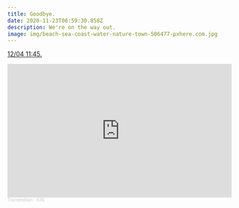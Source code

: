 ```yaml
---
title: Goodbye.
date: 2020-11-23T06:59:30.858Z
description: We're on the way out.
image: img/beach-sea-coast-water-nature-town-506477-pxhere.com.jpg
---
```

[12/04 11:45.](https://www.youtube.com/channel/UCRpnwJ_pS8ncILI0ieMn5rg/)

<iframe width="100%" height="300" scrolling="no" frameborder="no" allow="autoplay" src="https://w.soundcloud.com/player/?url=https%3A//api.soundcloud.com/playlists/1167184204&color=%23ae55ff&auto_play=false&hide_related=false&show_comments=true&show_user=true&show_reposts=false&show_teaser=true&visual=true"></iframe><div style="font-size: 10px; color: #cccccc;line-break: anywhere;word-break: normal;overflow: hidden;white-space: nowrap;text-overflow: ellipsis; font-family: Interstate,Lucida Grande,Lucida Sans Unicode,Lucida Sans,Garuda,Verdana,Tahoma,sans-serif;font-weight: 100;"><a href="https://soundcloud.com/bybm-3" title="Translesbian" target="_blank" style="color: #cccccc; text-decoration: none;">Translesbian</a> · <a href="https://soundcloud.com/bybm-3/sets/kinland" title="KIN" target="_blank" style="color: #cccccc; text-decoration: none;">KIN</a></div>